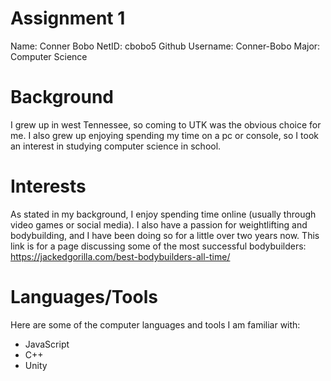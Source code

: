 # Assignment 1

Name: Conner Bobo
NetID: cbobo5
Github Username: Conner-Bobo
Major: Computer Science

# Background

I grew up in west Tennessee, so coming to UTK was the obvious choice for me. I also grew up enjoying spending my time on a pc or
console, so I took an interest in studying computer science in school.

# Interests

As stated in my background, I enjoy spending time online (usually through video games or social media). I also have a passion 
for weightlifting and bodybuilding, and I have been doing so for a little over two years now. This link is for a page discussing 
some of the most successful bodybuilders: https://jackedgorilla.com/best-bodybuilders-all-time/

# Languages/Tools

Here are some of the computer languages and tools I am familiar with:

- JavaScript
- C++
- Unity

